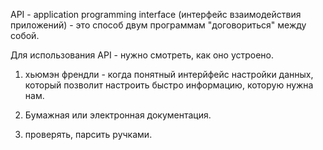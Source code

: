 API - application programming interface (интерфейс взаимодействия приложений) - это способ двум программам "договориться" между собой. 

Для использования  API - нужно смотреть, как оно устроено.

1) хьюмэн френдли - когда понятный интерйфейс настройки данных, который позволит настроить быстро информацию, которую нужна нам.

2) Бумажная или электронная документация.

3) проверять, парсить ручками.